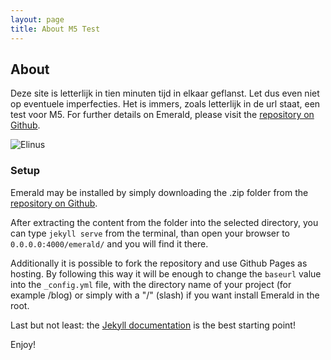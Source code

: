 ```yaml
---
layout: page
title: About M5 Test
---
```

## About
Deze site is letterlijk in tien minuten tijd in elkaar geflanst. Let dus even niet op eventuele imperfecties. Het is immers, zoals letterlijk in de url staat, een test voor M5. 
For further details on Emerald, please visit the [repository on Github](https://github.com/KingFelix/emerald/).

![Elinus](https://i.imgur.com/qDwmMM2.jpg "Elinus.jpeg")

### Setup
Emerald may be installed by simply downloading the .zip folder from the [repository on Github](https://github.com/KingFelix/emerald/archive/master.zip).

After extracting the content from the folder into the selected directory, you can type ``jekyll serve`` from the terminal, than open your browser to ``0.0.0.0:4000/emerald/`` and you will find it there.

Additionally it is possible to fork the repository and use Github Pages as hosting. By following this way it will be enough to change the ``baseurl`` value into the ``_config.yml`` file, with the directory name of your project (for example /blog) or simply with a "/" (slash) if you want install Emerald in the root. 

Last but not least: the [Jekyll documentation](http://jekyllrb.com) is the best starting point!

Enjoy!
